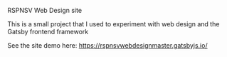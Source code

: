 RSPNSV Web Design site

This is a small project that I used to experiment with web design and the Gatsby frontend framework

See the site demo here: https://rspnsvwebdesignmaster.gatsbyjs.io/

